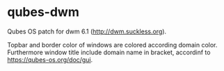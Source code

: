 # qubes-dwm

Qubes OS patch for dwm 6.1 (http://dwm.suckless.org).

Topbar and border color of windows are colored according domain color. Furthermore window title include domain name in bracket, accordinf to https://qubes-os.org/doc/gui.